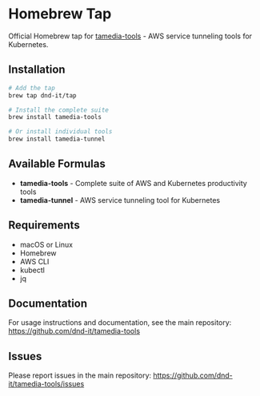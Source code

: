 # Homebrew Tap

Official Homebrew tap for [tamedia-tools](https://github.com/dnd-it/tamedia-tools) - AWS service tunneling tools for Kubernetes.

## Installation

```bash
# Add the tap
brew tap dnd-it/tap

# Install the complete suite
brew install tamedia-tools

# Or install individual tools
brew install tamedia-tunnel
```

## Available Formulas

- **tamedia-tools** - Complete suite of AWS and Kubernetes productivity tools
- **tamedia-tunnel** - AWS service tunneling tool for Kubernetes

## Requirements

- macOS or Linux
- Homebrew
- AWS CLI
- kubectl
- jq

## Documentation

For usage instructions and documentation, see the main repository:
https://github.com/dnd-it/tamedia-tools

## Issues

Please report issues in the main repository:
https://github.com/dnd-it/tamedia-tools/issues
